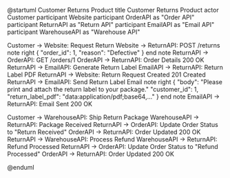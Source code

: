 
@startuml Customer Returns Product
title Customer Returns Product
actor Customer
participant Website
participant OrderAPI as "Order API"
participant ReturnAPI as "Return API"
participant EmailAPI as "Email API"
participant WarehouseAPI as "Warehouse API"

Customer -> Website: Request Return
Website -> ReturnAPI: POST /returns
note right
{
    "order_id": 1,
    "reason": "Defective"
}
end note
ReturnAPI -> OrderAPI: GET /orders/1
OrderAPI -> ReturnAPI: Order Details 200 OK
ReturnAPI -> EmailAPI: Generate Return Label
EmailAPI -> ReturnAPI: Return Label PDF
ReturnAPI -> Website: Return Request Created 201 Created
ReturnAPI -> EmailAPI: Send Return Label Email
note right
{
    "body": "Please print and attach the return label to your package."
    "customer_id": 1,
    "return_label_pdf": "data:application/pdf;base64,..."
}
end note
EmailAPI -> ReturnAPI: Email Sent 200 OK

Customer -> WarehouseAPI: Ship Return Package
WarehouseAPI -> ReturnAPI: Package Received
ReturnAPI -> OrderAPI: Update Order Status to "Return Received"
OrderAPI -> ReturnAPI: Order Updated 200 OK
ReturnAPI -> WarehouseAPI: Process Refund
WarehouseAPI -> ReturnAPI: Refund Processed
ReturnAPI -> OrderAPI: Update Order Status to "Refund Processed"
OrderAPI -> ReturnAPI: Order Updated 200 OK

@enduml
